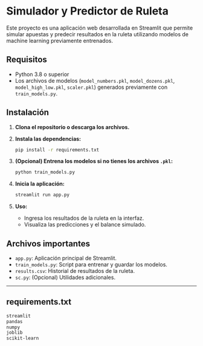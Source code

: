 # Simulador y Predictor de Ruleta

Este proyecto es una aplicación web desarrollada en Streamlit que permite simular apuestas y predecir resultados en la ruleta utilizando modelos de machine learning previamente entrenados.

## Requisitos

- Python 3.8 o superior
- Los archivos de modelos (`model_numbers.pkl`, `model_dozens.pkl`, `model_high_low.pkl`, `scaler.pkl`) generados previamente con `train_models.py`.

## Instalación

1. **Clona el repositorio o descarga los archivos.**

2. **Instala las dependencias:**

   ```sh
   pip install -r requirements.txt
   ```

3. **(Opcional) Entrena los modelos si no tienes los archivos `.pkl`:**

   ```sh
   python train_models.py
   ```

4. **Inicia la aplicación:**

   ```sh
   streamlit run app.py
   ```

5. **Uso:**
   - Ingresa los resultados de la ruleta en la interfaz.
   - Visualiza las predicciones y el balance simulado.

## Archivos importantes

- `app.py`: Aplicación principal de Streamlit.
- `train_models.py`: Script para entrenar y guardar los modelos.
- `results.csv`: Historial de resultados de la ruleta.
- `sc.py`: (Opcional) Utilidades adicionales.

---

## requirements.txt

````txt
streamlit
pandas
numpy
joblib
scikit-learn